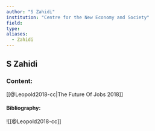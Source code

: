 ```yaml
---
author: "S Zahidi"
institution: "Centre for the New Economy and Society"
field:
type:
aliases:
  - Zahidi
---
```


## S Zahidi

### Content:
[[@Leopold2018-cc|The Future Of Jobs 2018]]

#### Bibliography:

![[@Leopold2018-cc]]